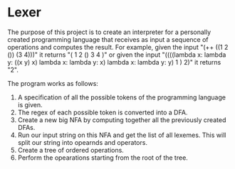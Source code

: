 # Lexer
The purpose of this project is to create an interpreter for a personally created programming language that receives as input a sequence of operations and computes the result.
For example, given the input "(++ ((1 2  ()) (3 4)))" it returns "( 1 2 () 3 4 )" 
or given the input "((((lambda x: lambda y: ((x y) x) lambda x: lambda y: x) lambda x: lambda y: y) 1 ) 2)" it returns "2".

The program works as follows:
1. A specification of all the possible tokens of the programming language is given.
2. The regex of each possible token is converted into a DFA.
3. Create a new big NFA by computing together all the previously created DFAs.
4. Run our input string on this NFA and get the list of all lexemes. This will split our string into opearnds and operators.
5. Create a tree of ordered operations.
6. Perform the opearations starting from the root of the tree.


